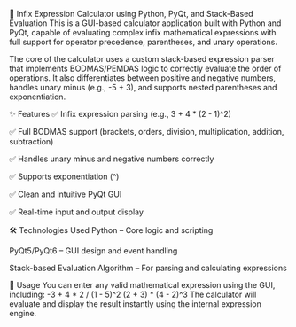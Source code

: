 🧮 Infix Expression Calculator using Python, PyQt, and Stack-Based Evaluation
This is a GUI-based calculator application built with Python and PyQt, capable of evaluating complex infix mathematical expressions with full support for operator precedence, parentheses, and unary operations.

The core of the calculator uses a custom stack-based expression parser that implements BODMAS/PEMDAS logic to correctly evaluate the order of operations. It also differentiates between positive and negative numbers, handles unary minus (e.g., -5 + 3), and supports nested parentheses and exponentiation.

✨ Features
✅ Infix expression parsing (e.g., 3 + 4 * (2 - 1)^2)

✅ Full BODMAS support (brackets, orders, division, multiplication, addition, subtraction)

✅ Handles unary minus and negative numbers correctly

✅ Supports exponentiation (^)

✅ Clean and intuitive PyQt GUI

✅ Real-time input and output display

🛠️ Technologies Used
Python – Core logic and scripting

PyQt5/PyQt6 – GUI design and event handling

Stack-based Evaluation Algorithm – For parsing and calculating expressions

🚀 Usage
You can enter any valid mathematical expression using the GUI, including:
-3 + 4 * 2 / (1 - 5)^2
(2 + 3) * (4 - 2)^3
The calculator will evaluate and display the result instantly using the internal expression engine.

